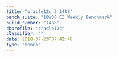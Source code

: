 ```yaml
---
title: "oracle12c 2 1488"
bench_suite: "18w30 CI Weekly Benchmark"
build_number: "1488"
dbprofile: "oracle12c"
classifier: ""
date: 2018-07-23T07:42:48
type: "bench"
---
```

